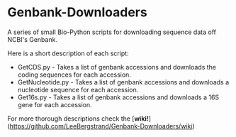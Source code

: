 Genbank-Downloaders
===================

A series of small Bio-Python scripts for downloading sequence data off NCBI's Genbank.

Here is a short description of each script:

* GetCDS.py - Takes a list of genbank accessions and downloads the coding sequences for each accession.
* GetNucleotide.py - Takes a list of genbank accessions and downloads a nucleotide sequence for each accession.
* Get16s.py - Takes a list of genbank accessions and downloads a 16S gene for each accession. 

For more thorough descriptions check the [**wiki!**] (https://github.com/LeeBergstrand/Genbank-Downloaders/wiki)
